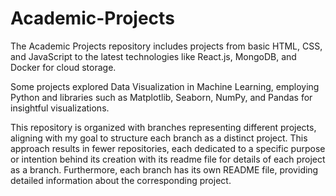 # Academic-Projects
The Academic Projects repository includes projects from basic HTML, CSS, and JavaScript to the latest technologies like React.js, MongoDB, and Docker for cloud storage. 

Some projects explored Data Visualization in Machine Learning, employing Python and libraries such as Matplotlib, Seaborn, NumPy, and Pandas for insightful visualizations.

This repository is organized with branches representing different projects, aligning with my goal to structure each branch as a distinct project. This approach results in fewer repositories, each dedicated to a specific purpose or intention behind its creation with its readme file for details of each project as a branch. Furthermore, each branch has its own README file, providing detailed information about the corresponding project.
